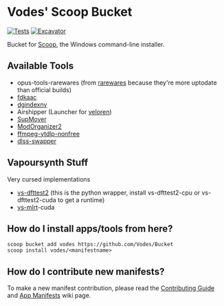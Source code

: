# Vodes' Scoop Bucket

<!-- Uncomment the following line after replacing placeholders -->
[![Tests](https://github.com/Vodes/Bucket/actions/workflows/ci.yml/badge.svg)](https://github.com/Vodes/Bucket/actions/workflows/ci.yml) [![Excavator](https://github.com/Vodes/Bucket/actions/workflows/excavator.yml/badge.svg)](https://github.com/Vodes/Bucket/actions/workflows/excavator.yml)

Bucket for [Scoop](https://scoop.sh), the Windows command-line installer.

## Available Tools
- opus-tools-rarewares (from [rarewares](https://www.rarewares.org/opus.php) because they're more uptodate than official builds)
- [fdkaac](https://github.com/nu774/fdkaac)
- [dgindexnv](https://www.rationalqm.us/dgdecnv/dgdecnv.html)
- Airshipper (Launcher for [veloren](https://veloren.net))
- [SupMover](https://github.com/MonoS/SupMover)
- [ModOrganizer2](https://github.com/ModOrganizer2/modorganizer)
- [ffmpeg-ytdlp-nonfree](https://github.com/Vodes/FFmpeg-Builds)
- [dlss-swapper](https://github.com/beeradmoore/dlss-swapper)

## Vapoursynth Stuff
Very cursed implementations
- [vs-dfttest2](https://github.com/AmusementClub/vs-dfttest2) (this is the python wrapper, install vs-dfttest2-cpu or vs-dfttest2-cuda to get a runtime)
- [vs-mlrt](https://github.com/AmusementClub/vs-mlrt)-cuda


## How do I install apps/tools from here?

```pwsh
scoop bucket add vodes https://github.com/Vodes/Bucket
scoop install vodes/<manifestname>
```

## How do I contribute new manifests?

To make a new manifest contribution, please read the [Contributing
Guide](https://github.com/ScoopInstaller/.github/blob/main/.github/CONTRIBUTING.md)
and [App Manifests](https://github.com/ScoopInstaller/Scoop/wiki/App-Manifests)
wiki page.
